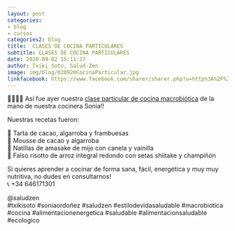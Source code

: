 ```yaml
---
layout: post
categories:
- blog
- cursos
categories2: blog
title:  CLASES DE COCINA PARTICULARES
subtitle: CLASES DE COCINA PARTICULARES
date: 2020-09-02 15:11:27
author: Txiki Soto, Salud-Zen
image: img/blog/020920CocinaParticular.jpg
linkfacebook: https://www.facebook.com/sharer/sharer.php?u=http%3A%2F%2Fwww.salud-zen.com%2Fblog%2Fcursos%2F2020%2F09%2F02%2Fclase-cocina-particular.html&amp;src=sdkpreparse
---
```


👩🏽‍🍳🥕 Así fue ayer nuestra [clase particular de cocina macrobiótica][Curso] de la mano de nuestra cocinera Sonia!!

Nuestras recetas fueron:

🍰 Tarta de cacao, algarroba y frambuesas  
🍫 Mousse de cacao y algarroba  
🍮 Natillas de amasake de mijo con canela y vainilla  
🍄 Falso risotto de arroz integral redondo con setas shiitake y champiñón   

Si quieres aprender a cocinar de forma sana, fácil, energética y muy muy nutritiva, no dudes en consultarnos!   
📞 +34 646171301  

@saludzen  
#txikisoto
#soniaordoñez
#saludzen
#estilodevidasaludable
#macrobiotica
#cocina
#alimentacionenergetica
#saludable
#alimentacionsaludable
#ecologico

[Curso]:{{site.url}}{{site.baseurl}}/clases/
